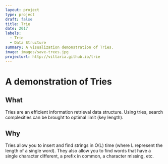 ```yaml
---
layout: project
type: project
draft: false
title: Trie
date: 2017
labels:
  - Trie
  - Data Structure
summary: A visualization demonstration of Tries.
image: images/save-trees.jpg
projecturl: http://viltaria.github.io/trie
---
```


# A demonstration of Tries
## What
Tries are an efficient information retrieval data structure. Using tries, search complexities can be brought to optimal limit (key length).

## Why
Tries allow you to insert and find strings in O(L) time (where L represent the length of a single word). They also allow you to find words that have a single character different, a prefix in common, a character missing, etc.